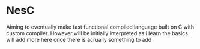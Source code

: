 # NesC
Aiming to eventually make fast functional compiled language built on C with custom compiler. However will be initially interpreted as i learn the basics.
will add more here once there is acrually something to add
